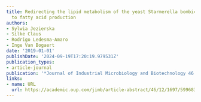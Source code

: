 ```yaml
---
title: Redirecting the lipid metabolism of the yeast Starmerella bombicola from glycolipid
  to fatty acid production
authors:
- Sylwia Jezierska
- Silke Claus
- Rodrigo Ledesma-Amaro
- Inge Van Bogaert
date: '2019-01-01'
publishDate: '2024-09-19T17:20:19.979531Z'
publication_types:
- article-journal
publication: '*Journal of Industrial Microbiology and Biotechnology 46 (12)*'
links:
- name: URL
  url: https://academic.oup.com/jimb/article-abstract/46/12/1697/5996835
---
```

